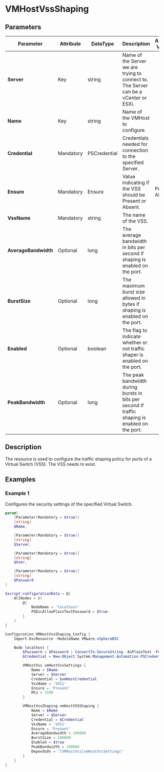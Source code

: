 # VMHostVssShaping

## Parameters

| Parameter | Attribute | DataType | Description | Allowed Values |
| --- | --- | --- | --- | --- |
| **Server** | Key | string | Name of the Server we are trying to connect to. The Server can be a vCenter or ESXi. ||
| **Name** | Key | string | Name of the VMHost to configure. ||
| **Credential** | Mandatory | PSCredential | Credentials needed for connection to the specified Server. ||
| **Ensure** | Mandatory | Ensure | Value indicating if the VSS should be Present or Absent. | Present, Absent |
| **VssName** | Mandatory | string | The name of the VSS. ||
| **AverageBandwidth** | Optional | long | The average bandwidth in bits per second if shaping is enabled on the port. ||
| **BurstSize** | Optional | long | The maximum burst size allowed in bytes if shaping is enabled on the port. ||
| **Enabled** | Optional | boolean | The flag to indicate whether or not traffic shaper is enabled on the port. ||
| **PeakBandwidth** | Optional | long | The peak bandwidth during bursts in bits per second if traffic shaping is enabled on the port. ||

## Description

The resource is used to configure the traffic shaping policy for ports of a Virtual Switch (VSS). The VSS needs to exist.

## Examples

### Example 1

Configures the security settings of the specified Virtual Switch.

````powershell
param(
    [Parameter(Mandatory = $true)]
    [string]
    $Name,

    [Parameter(Mandatory = $true)]
    [string]
    $Server,

    [Parameter(Mandatory = $true)]
    [string]
    $User,

    [Parameter(Mandatory = $true)]
    [string]
    $Password
)

$script:configurationData = @{
    AllNodes = @(
        @{
            NodeName = 'localhost'
            PSDscAllowPlainTextPassword = $true
        }
    )
}

Configuration VMHostVssShaping_Config {
    Import-DscResource -ModuleName VMware.vSphereDSC

    Node localhost {
        $Password = $Password | ConvertTo-SecureString -AsPlainText -Force
        $Credential = New-Object System.Management.Automation.PSCredential($User, $Password)

        VMHostVss vmHostVssSettings {
            Name = $Name
            Server = $Server
            Credential = $vmHostCredential
            VssName = 'VSS1'
            Ensure = 'Present'
            Mtu = 1500
        }

        VMHostVssShaping vmHostVSSShaping {
            Name = $Name
            Server = $Server
            Credential = $Credential
            VssName = 'VSS1'
            Ensure = 'Present'
            AverageBandwidth = 100000
            BurstSize = 100000
            Enabled = $true
            PeakBandwidth = 100000
            DependsOn = "[VMHostVss]vmHostVssSettings"
        }
    }
}
````
